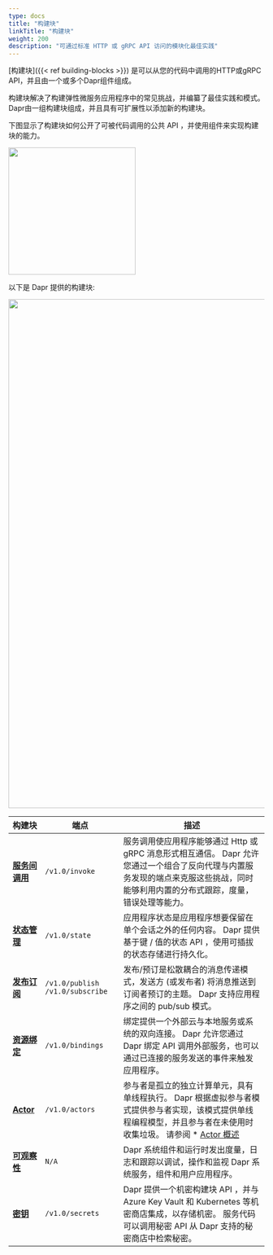 ```yaml
---
type: docs
title: "构建块"
linkTitle: "构建块"
weight: 200
description: "可通过标准 HTTP 或 gRPC API 访问的模块化最佳实践"
---
```


[构建块]({{< ref building-blocks >}}) 是可以从您的代码中调用的HTTP或gRPC API，并且由一个或多个Dapr组件组成。

构建块解决了构建弹性微服务应用程序中的常见挑战，并编纂了最佳实践和模式。 Dapr由一组构建块组成，并且具有可扩展性以添加新的构建块。

下图显示了构建块如何公开了可被代码调用的公共 API ，并使用组件来实现构建块的能力。

<img src="/images/concepts-building-blocks.png" width=250>

以下是 Dapr 提供的构建块:

<img src="/images/building_blocks.png" width=1000>

| 构建块                    | 端点                                | 描述                                                                                                                        |
| ---------------------- | --------------------------------- | ------------------------------------------------------------------------------------------------------------------------- |
| [**服务间调用**]({{X1X}})  | `/v1.0/invoke`                    | 服务调用使应用程序能够通过 Http 或 gRPC 消息形式相互通信。 Dapr 允许您通过一个组合了反向代理与内置服务发现的端点来克服这些挑战，同时能够利用内置的分布式跟踪，度量，错误处理等能力。                       |
| [**状态管理**]({{X6X}})   | `/v1.0/state`                     | 应用程序状态是应用程序想要保留在单个会话之外的任何内容。 Dapr 提供基于键 / 值的状态 API ，使用可插拔的状态存储进行持久化。                                                      |
| [**发布订阅**]({{X11X}})  | `/v1.0/publish` `/v1.0/subscribe` | 发布/预订是松散耦合的消息传递模式，发送方 (或发布者) 将消息推送到订阅者预订的主题。 Dapr 支持应用程序之间的 pub/sub 模式。                                                   |
| [**资源绑定**]({{X18X}})  | `/v1.0/bindings`                  | 绑定提供一个外部云与本地服务或系统的双向连接。 Dapr 允许您通过 Dapr 绑定 API 调用外部服务，也可以通过已连接的服务发送的事件来触发应用程序。                                            |
| [**Actor**]({{X23X}}) | `/v1.0/actors`                    | 参与者是孤立的独立计算单元，具有单线程执行。 Dapr 根据虚拟参与者模式提供参与者实现，该模式提供单线程编程模型，并且参与者在未使用时收集垃圾。 请参阅 * [Actor 概述](./actors#understanding-actors) |
| [**可观察性**]({{X29X}})  | `N/A`                             | Dapr 系统组件和运行时发出度量，日志和跟踪以调试，操作和监视 Dapr 系统服务，组件和用户应用程序。                                                                     |
| [**密钥**]({{X34X}})    | `/v1.0/secrets`                   | Dapr 提供一个机密构建块 API ，并与 Azure Key Vault 和 Kubernetes 等机密商店集成，以存储机密。 服务代码可以调用秘密 API 从 Dapr 支持的秘密商店中检索秘密。                    |
